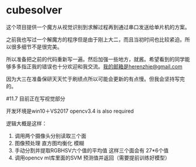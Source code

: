 # cubesolver
这个项目提供一个魔方从视觉识别到求解过程再到通过串口发送给单片机的方案。

之前我也写过一个解魔方的程序但是由于刚上大二，而且当初时间也比较紧迫。所以很多细节不是很完美。

所以准备把之前的代码重新写一遍。然后加强一些地方，就酱。希望看到的同学能够多多指正我的错误也十分欢迎和我交流。我的邮箱是herenzhie@gmail.com

因为大三在准备保研天天忙于刷绩点所以可能会更新的有点慢。但我会坚持写完的。

#11.7
目前正在写视觉部分

开发环境是win10＋VS2017   opencv3.4 is also required

逻辑大概是这样：

1. 调用两个摄像头分别读取三个面
2. 图像预处理 直方图均衡化 模糊
3. 手动分割并提取RGBHSV六个值的平均值 这样三个面会有 27*6个值
4. 调用opencv ml库里面的SVM 预测值并返回（需要提前训练好模型）

